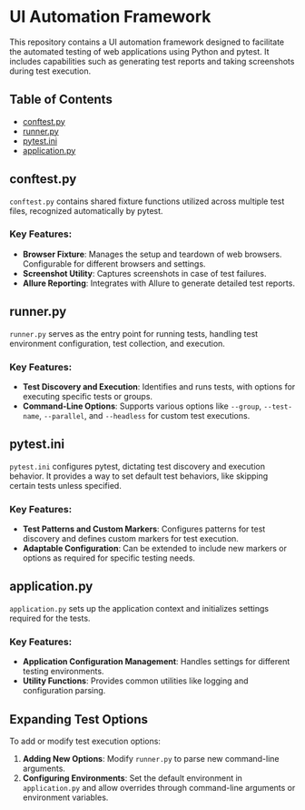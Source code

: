 # UI Automation Framework

This repository contains a UI automation framework designed to facilitate the automated testing of web applications using Python and pytest. It includes capabilities such as generating test reports and taking screenshots during test execution.

## Table of Contents

- [conftest.py](#conftestpy)
- [runner.py](#runnerpy)
- [pytest.ini](#pytestini)
- [application.py](#applicationpy)

## conftest.py

`conftest.py` contains shared fixture functions utilized across multiple test files, recognized automatically by pytest.

### Key Features:
- **Browser Fixture**: Manages the setup and teardown of web browsers. Configurable for different browsers and settings.
- **Screenshot Utility**: Captures screenshots in case of test failures.
- **Allure Reporting**: Integrates with Allure to generate detailed test reports.

## runner.py

`runner.py` serves as the entry point for running tests, handling test environment configuration, test collection, and execution.

### Key Features:
- **Test Discovery and Execution**: Identifies and runs tests, with options for executing specific tests or groups.
- **Command-Line Options**: Supports various options like `--group`, `--test-name`, `--parallel`, and `--headless` for custom test executions.

## pytest.ini

`pytest.ini` configures pytest, dictating test discovery and execution behavior. It provides a way to set default test behaviors, like skipping certain tests unless specified.

### Key Features:
- **Test Patterns and Custom Markers**: Configures patterns for test discovery and defines custom markers for test execution.
- **Adaptable Configuration**: Can be extended to include new markers or options as required for specific testing needs.

## application.py

`application.py` sets up the application context and initializes settings required for the tests.

### Key Features:
- **Application Configuration Management**: Handles settings for different testing environments.
- **Utility Functions**: Provides common utilities like logging and configuration parsing.

## Expanding Test Options

To add or modify test execution options:

1. **Adding New Options**: Modify `runner.py` to parse new command-line arguments.
2. **Configuring Environments**: Set the default environment in `application.py` and allow overrides through command-line arguments or environment variables.
